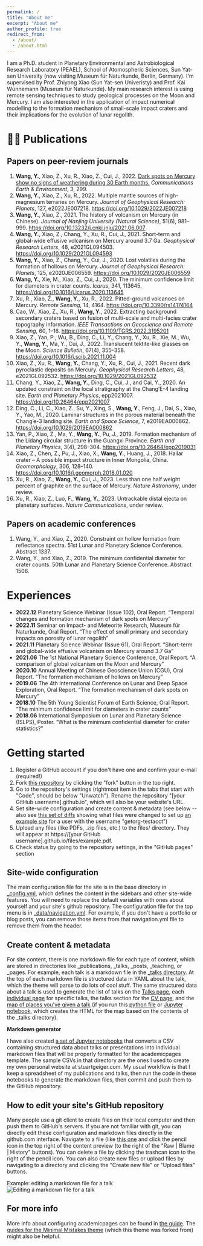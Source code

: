 ```yaml
---
permalink: /
title: "About me"
excerpt: "About me"
author_profile: true
redirect_from: 
  - /about/
  - /about.html
---
```

I am a Ph.D. student in Planetary Environmental and Astrobiological Research Laboratory (PEAEL), School of Atomospheric Sciences, Sun Yat-sen University (now visiting Museum für Naturkunde, Berlin, Germany). I'm supervised by Prof. Zhiyong Xiao (Sun Yat-sen Univeristy) and Prof. Kai Wünnemann (Museum für Naturkunde). My main research interest is using remote sensing techniques to study geological processes on the Moon and Mercury. I am also interested in the application of impact numerical modelling to the formation mechanism of small-scale impact craters and their implications for the evolution of lunar regolith.


👨‍🎓 Publications
======

Papers on peer-reviem journals
------
1. **Wang, Y.**, Xiao, Z., Xu, R., Xiao, Z., Cui, J., 2022. [Dark spots on Mercury show no signs of weathering during 30 Earth months.](https://doi.org/10.1038/s43247-022-00634-z) _Communications Earth & Environment_, 3, 299.
2. **Wang, Y.**, Xiao, Z., Xu, R., 2022. Multiple mantle sources of high-magnesium terranes on Mercury. _Journal of Geophysical Research: Planets_, 127, e2022JE007218. https://doi.org/10.1029/2022JE007218
3. **Wang, Y.**, Xiao, Z., 2021. The history of volcanism on Mercury (in Chinese). _Journal of Nanjing University (Natural Science)_, 51(6), 981–999. https://doi.org/10.13232/j.cnki.jnju/2021.06.007
4. **Wang, Y.**, Xiao, Z., Chang, Y., Xu, R., Cui, J., 2021. Short-term and global-wide effusive volcanism on Mercury around 3.7 Ga. _Geophysical Research Letters_, 48, e2021GL094503. https://doi.org/10.1029/2021GL094593
5. **Wang, Y.**, Xiao, Z., Chang, Y., Cui, J., 2020. Lost volatiles during the formation of hollows on Mercury. _Journal of Geophysical Research: Planets_, 125, e2020JE006559. https://doi.org/10.1029/2020JE006559
6. **Wang, Y.**, Xie, M., Xiao, Z., Cui, J., 2020. The minimum confidence limit for diameters in crater counts. _Icarus_, 341, 113645. https://doi.org/10.1016/j.icarus.2020.113645
7. Xu, R., Xiao, Z., **Wang, Y.**, Xu, R., 2022. Pitted-ground volcanoes on Mercury. _Remote Sensing_, 14, 4164. https://doi.org/10.3390/rs14174164
8. Cao, W., Xiao, Z., Xu, R., **Wang, Y.**, 2022. Extracting background secondary craters based on fusion of multi-scale and multi-facies crater topography information. _IEEE Transactions on Geoscience and Remote Sensing_, 60, 1–16. https://doi.org/10.1109/TGRS.2022.3195201
9. Xiao, Z., Yan, P., Wu, B., Ding, C., Li, Y., Chang, Y., Xu, R., Xie, M., Wu, Y., **Wang, Y.**, Ma, Y., Cui, J., 2022. Translucent tektite-like glasses on the Moon. _Science Bulletin_, 67(4), 355–358. https://doi.org/10.1016/j.scib.2021.11.004
10. Xiao, Z., Xu, R., **Wang, Y.**, Chang, Y., Xu, R., Cui, J., 2021. Recent dark pyroclastic deposits on Mercury. _Geophysical Research Letters_, 48, e2021GL092532. https://doi.org/10.1029/2021GL092532
11. Chang, Y., Xiao, Z., **Wang, Y.**, Ding, C., Cui, J., and Cai, Y., 2020. An updated constraint on the local stratigraphy at the Chang’E-4 landing site. _Earth and Planetary Physics_, epp2021007. https://doi.org/10.26464/epp2021007
12. Ding, C., Li, C., Xiao, Z., Su, Y., Xing, S., **Wang, Y.**, Feng, J., Dai, S., Xiao, Y., Yao, M., 2020. Laminar structures in the porous material beneath the Chang’e-3 landing site. _Earth and Space Science_, 7, e2019EA000862. https://doi.org/10.1029/2019EA000862
13. Yan, P., Xiao, Z., Ma, Y., **Wang, Y.**, Pu, J., 2019. Formation mechanism of the Lidang circular structure in the Guangxi Province. _Earth and Planetary Physics_, 3(4), 298–304. https://doi.org/10.26464/epp2019031
14. Xiao, Z., Chen, Z., Pu, J., Xiao, X., **Wang, Y.**, Huang, J., 2018. Hailar crater – A possible impact structure in Inner Mongolia, China. _Geomorphology_, 306, 128–140. https://doi.org/10.1016/j.geomorph.2018.01.020
15. Xu, R., Xiao, Z., **Wang, Y.**, Cui, J., 2023. Less than one half weight percent of graphite on the surface of Mercury. _Nature Astronomy_, under review.
16. Xu, R., Xiao, Z., Luo, F., **Wang, Y.**, 2023. Untrackable distal ejecta on planetary surfaces. _Nature Communications_, under review.

Papers on academic conferences
------
1. Wang, Y., and Xiao, Z., 2020. Constraint on hollow formation from reflectance spectra. 51st Lunar and Planetary Science Conference. Abstract 1337.
2. Wang, Y., and Xiao, Z., 2019. The minimum confidential diameter for crater counts. 50th Lunar and Planetary Science Conference. Abstract 1506.

Experiences
======
* **2022.12** Planetary Science Webinar (Issue 102), Oral Report. “Temporal changes and formation mechanism of dark spots on Mercury”
* **2022.11** Seminar on Impact- and Meteorite Research, Museum für Naturkunde, Oral Report. “The effect of small primary and secondary impacts on porosity of lunar regolith”
* **2021.11** Planetary Science Webinar (Issue 61), Oral Report. “Short-term and global-wide effusive volcanism on Mercury around 3.7 Ga”
* **2021.06** The 1st National Planetary Science Conference, Oral Report. “A comparison of global volcanism on the Moon and Mercury”
* **2020.10** Annual Meeting of Chinese Geoscience Union (CGU), Oral Report. “The formation mechanism of hollows on Mercury”
* **2019.06** The 4th International Conference on Lunar and Deep Space Exploration, Oral Report. “The formation mechanism of dark spots on Mercury”
* **2018.10** The 5th Young Scientist Forum of Earth Science, Oral Report. “The minimum confidence limit for diameters in crater counts”
* **2018.06** International Symposium on Lunar and Planetary Science (ISLPS), Poster. “What is the minimum confidential diameter for crater statistics?”




Getting started
======
1. Register a GitHub account if you don't have one and confirm your e-mail (required!)
1. Fork [this repository](https://github.com/academicpages/academicpages.github.io) by clicking the "fork" button in the top right. 
1. Go to the repository's settings (rightmost item in the tabs that start with "Code", should be below "Unwatch"). Rename the repository "[your GitHub username].github.io", which will also be your website's URL.
1. Set site-wide configuration and create content & metadata (see below -- also see [this set of diffs](http://archive.is/3TPas) showing what files were changed to set up [an example site](https://getorg-testacct.github.io) for a user with the username "getorg-testacct")
1. Upload any files (like PDFs, .zip files, etc.) to the files/ directory. They will appear at https://[your GitHub username].github.io/files/example.pdf.  
1. Check status by going to the repository settings, in the "GitHub pages" section

Site-wide configuration
------
The main configuration file for the site is in the base directory in [_config.yml](https://github.com/academicpages/academicpages.github.io/blob/master/_config.yml), which defines the content in the sidebars and other site-wide features. You will need to replace the default variables with ones about yourself and your site's github repository. The configuration file for the top menu is in [_data/navigation.yml](https://github.com/academicpages/academicpages.github.io/blob/master/_data/navigation.yml). For example, if you don't have a portfolio or blog posts, you can remove those items from that navigation.yml file to remove them from the header. 

Create content & metadata
------
For site content, there is one markdown file for each type of content, which are stored in directories like _publications, _talks, _posts, _teaching, or _pages. For example, each talk is a markdown file in the [_talks directory](https://github.com/academicpages/academicpages.github.io/tree/master/_talks). At the top of each markdown file is structured data in YAML about the talk, which the theme will parse to do lots of cool stuff. The same structured data about a talk is used to generate the list of talks on the [Talks page](https://academicpages.github.io/talks), each [individual page](https://academicpages.github.io/talks/2012-03-01-talk-1) for specific talks, the talks section for the [CV page](https://academicpages.github.io/cv), and the [map of places you've given a talk](https://academicpages.github.io/talkmap.html) (if you run this [python file](https://github.com/academicpages/academicpages.github.io/blob/master/talkmap.py) or [Jupyter notebook](https://github.com/academicpages/academicpages.github.io/blob/master/talkmap.ipynb), which creates the HTML for the map based on the contents of the _talks directory).

**Markdown generator**

I have also created [a set of Jupyter notebooks](https://github.com/academicpages/academicpages.github.io/tree/master/markdown_generator
) that converts a CSV containing structured data about talks or presentations into individual markdown files that will be properly formatted for the academicpages template. The sample CSVs in that directory are the ones I used to create my own personal website at stuartgeiger.com. My usual workflow is that I keep a spreadsheet of my publications and talks, then run the code in these notebooks to generate the markdown files, then commit and push them to the GitHub repository.

How to edit your site's GitHub repository
------
Many people use a git client to create files on their local computer and then push them to GitHub's servers. If you are not familiar with git, you can directly edit these configuration and markdown files directly in the github.com interface. Navigate to a file (like [this one](https://github.com/academicpages/academicpages.github.io/blob/master/_talks/2012-03-01-talk-1.md) and click the pencil icon in the top right of the content preview (to the right of the "Raw | Blame | History" buttons). You can delete a file by clicking the trashcan icon to the right of the pencil icon. You can also create new files or upload files by navigating to a directory and clicking the "Create new file" or "Upload files" buttons. 

Example: editing a markdown file for a talk
![Editing a markdown file for a talk](/images/editing-talk.png)

For more info
------
More info about configuring academicpages can be found in [the guide](https://academicpages.github.io/markdown/). The [guides for the Minimal Mistakes theme](https://mmistakes.github.io/minimal-mistakes/docs/configuration/) (which this theme was forked from) might also be helpful.

